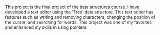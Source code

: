 This project is the final project of the data structures course. I have developed a text editor using the 'Tree' data structure. This text editor has features such as writing and removing characters, changing the position of the cursor, and searching for words. This project was one of my favorites and enhanced my skills in using pointers.

